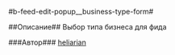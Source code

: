 #b-feed-edit-popup__business-type-form#

##Описание##
Выбор типа бизнеса для фида

###Автор###
[heliarian ](https://staff.yandex-team.ru/heliarian )

